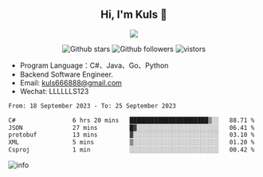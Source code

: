 <h2 align="center"> Hi, I'm Kuls 👋 </h2>
<p align="center">
    <p align="center">
        <img src=" https://avatars.githubusercontent.com/u/42165104?s=460&u=5c7fbf0bce7d4b38a15a44676e6f64b529e47598&v=4"/>
    </p>
    <p align="center">
      <img src="https://img.shields.io/github/stars/hellokuls?style=social" alt="Github stars" />
      <img src="https://img.shields.io/github/followers/hellokuls?style=social" alt="Github followers" />
      <img src="https://visitor-badge.glitch.me/badge?page_id=hellokuls.readme" alt="vistors" />
    </p>
</p>

- Program Language：C#、Java、Go、Python
- Backend Software Engineer.
- Email: kuls666888@gmail.com
- Wechat: LLLLLLS123

<!--START_SECTION:waka-->

```txt
From: 18 September 2023 - To: 25 September 2023

C#                6 hrs 20 mins   ██████████████████████▒░░   88.71 %
JSON              27 mins         █▓░░░░░░░░░░░░░░░░░░░░░░░   06.41 %
protobuf          13 mins         ▓░░░░░░░░░░░░░░░░░░░░░░░░   03.10 %
XML               5 mins          ▒░░░░░░░░░░░░░░░░░░░░░░░░   01.20 %
Csproj            1 min           ░░░░░░░░░░░░░░░░░░░░░░░░░   00.42 %
```

<!--END_SECTION:waka-->

![info](https://github-readme-stats.vercel.app/api?username=hellokuls&show_icons=true&count_private=true&hide=prs&theme=default_repocard)


